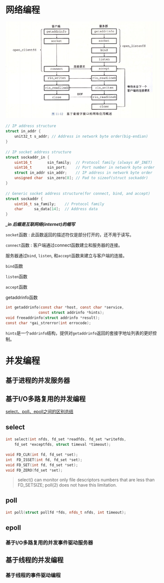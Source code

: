 # 网络编程

![基于套接字的网络应用](./IOLearn/基于套接字的网络应用.png)

```c
// IP address structure
struct in_addr {
    unit32_t s_addr; // Address in network byte order(big-endian)
}

// IP socket address structure
struct sockaddr_in {
    uint16_t       sin_family;  // Protocol family (always AF_INET)
    uint16_t       sin_port;    // Port number in network byte order
    struct in_addr sin_addr;    // IP address in network byte order
    unsigned char  sin_zero[8]; // Pad to sizeof(struct sockaddr)
}

// Generic socket address structure(for connect, bind, and accept)
struct sockaddr {
    uint16_t sa_family;    // Protocol family
    char     sa_data[14];  // Address data
}

```

***_in 后缀是互联网络(internet)的缩写***

`socket`函数 : 此函数返回的描述符仅是部分打开的，还不用于读写。

`connect`函数 : 客户端通过connect函数建立和服务器的连接。

服务器通过`bind`, `listen`, 和`accept`函数来建立与客户端的连接。

`bind`函数

`listen`函数

`accept`函数



getaddrinfo函数

```c
int getaddrinfo(const char *host, const char *service,
               const struct addrinfo *hints);
void freeaddrinfo(struct addrinfo *result);
const char *gai_strerror(int errocode);
```

`hints`是一个`addrinfo`结构，提供对`getaddrinfo`返回的套接字地址列表的更好控制。



# 并发编程

## 基于进程的并发服务器

## 基于I/O多路复用的并发编程

[select、poll、epoll之间的区别总结](https://www.cnblogs.com/Anker/p/3265058.html)

## select 

```c++
int select(int nfds, fd_set *readfds, fd_set *writefds,
	fd_set *exceptfds, struct timeval *timeout);

void FD_CLR(int fd, fd_set *set);
int  FD_ISSET(int fd, fd_set *set);
void FD_SET(int fd, fd_set *set);
void FD_ZERO(fd_set *set);
```

> select() can monitor only file descriptors numbers that are less than FD_SETSIZE; poll(2) does not have this limitation. 

## poll

```c++
int poll(struct pollfd *fds, nfds_t nfds, int timeout);
```



## epoll

### 基于I/O多路复用的并发事件驱动服务器

## 基于线程的并发编程

### 基于线程的事件驱动编程



